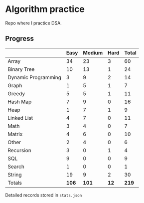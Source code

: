 # Algorithm practice

Repo where I practice DSA.

<!-- https://leetcode.com/l-ohman/ -->
<!-- todo: display the json data in some online visualization. -->

## Progress

<!-- scriptdivider -->
<!-- {'python': 168, 'javascript': 49, 'both': 7} -->

| |Easy|Medium|Hard|Total|
|-|-|-|-|-|
|Array|34|23|3|60|
|Binary Tree|10|13|1|24|
|Dynamic Programming|3|9|2|14|
|Graph|1|5|1|7|
|Greedy|5|5|1|11|
|Hash Map|7|9|0|16|
|Heap|1|7|1|9|
|Linked List|4|7|0|11|
|Math|3|4|0|7|
|Matrix|4|6|0|10|
|Other|2|4|0|6|
|Recursion|3|0|1|4|
|SQL|9|0|0|9|
|Search|1|0|0|1|
|String|19|9|2|30|
|Totals|**106**|**101**|**12**|**219**|
<!-- scriptdivider -->

Detailed records stored in `stats.json`
